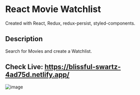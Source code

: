 # React Movie Watchlist

Created with React, Redux, redux-persist, styled-components.

## Description
Search for Movies and create a Watchlist.


## Check Live: https://blissful-swartz-4ad75d.netlify.app/

![image](https://user-images.githubusercontent.com/61046794/126298981-09580513-ed15-4ed2-b26f-fbdfceec328a.png)
